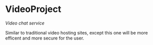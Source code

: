 # VideoProject
*Video chat service* 

Similar to traditional video hosting sites, 
except this one will be more efficent and more secure for the user.
